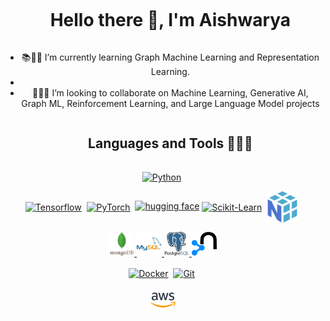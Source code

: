 <div id="user-content-toc">
  <ul align="center">
    <summary><h1 style="display: inline-block">Hello there 👋, I'm Aishwarya</h1></summary>
  </ul>
</div>

<!--

I am a Data Scientist with over 2 years of experience in Data and Machine Learning Lifecycles, Natural Language Processing, and Generative Models. I'm a recent graduate from Indiana University Bloomington.

**AishwaryaHastak/AishwaryaHastak** is a ✨ _special_ ✨ repository because its `README.md` (this file) appears on your GitHub profile.


Here are some ideas to get you started:
- 👯 I’m looking to collaborate on ...
- 🤔 I’m looking for help with ...
- 📫 How to reach me: ...
- 😄 Pronouns: ...
- ⚡ Fun fact: ...

![Aishwarya's GitHub stats](https://github-readme-stats.vercel.app/api?username=AishwaryaHastak&show_icons=true&theme=radical) 
![GitHub repos](https://img.shields.io/github/repos/AishwaryaHastak?style=social)
![GitHub stars](https://img.shields.io/github/stars/AishwaryaHastak?style=social)
![GitHub forks](https://img.shields.io/github/forks/AishwaryaHastak?style=social)
- 🔭 I’m currently building an RNN+CNN model for solving grid-based logical reasoning tasks.
-->
  
<div id="user-content-toc">
  <ul align="center">
  <li>📚🧠🌱 I’m currently learning Graph Machine Learning and Representation Learning.</li>
  <li></li>
  <li>🤝👯✨ I’m looking to collaborate on Machine Learning, Generative AI, Graph ML, Reinforcement Learning, and Large Language Model projects</li>

  </ul>
</div>


   
<div id="user-content-toc">
  <ul align="center">
    <summary><h2 style="display: inline-block">Languages and Tools 👨🏻‍💻</h2></summary>
  </ul>
</div>

<!-- LANGUAGES -->
<p align="center">
 <a href="https://www.python.org/" target="blank"><img align="center" src="https://skillicons.dev/icons?i=py" alt="Python" height="50" width="50" /></a>&nbsp;

<!-- ML TOOLS -->
<p align="center">
 <a href="https://www.tensorflow.org/" target="blank"><img align="center" src="https://skillicons.dev/icons?i=tensorflow" alt="Tensorflow" height="50" width="50" /></a>&nbsp;
 <a href="https://pytorch.org/" target="blank"><img align="center" src="https://skillicons.dev/icons?i=pytorch" alt="PyTorch" height="50" width="50" /></a>&nbsp;
<a href="https://huggingface.co" target="_blank" rel="noreferrer"><img src="https://huggingface.co/front/assets/huggingface_logo-noborder.svg" alt="hugging face" width="40" height="40"/></a>
 <a href="https://scikit-learn.org/stable/" target="blank"><img align="center" src="https://upload.wikimedia.org/wikipedia/commons/0/05/Scikit_learn_logo_small.svg" alt="Scikit-Learn" height="50" width="50" /></a>&nbsp;
 <a href="https://numpy.org/" target="blank"><img align="center" src="https://raw.githubusercontent.com/devicons/devicon/1119b9f84c0290e0f0b38982099a2bd027a48bf1/icons/numpy/numpy-original.svg" alt="Numpy" height="50" width="50" /></a>&nbsp;
</p>

<!-- DATABASES -->
<p align="center">
</a> <a href="https://www.mongodb.com/" target="_blank" rel="noreferrer"> <img src="https://raw.githubusercontent.com/devicons/devicon/master/icons/mongodb/mongodb-original-wordmark.svg" alt="mongodb" width="40" height="40"/> </a> <a href="https://www.mysql.com/" target="_blank" rel="noreferrer"> <img src="https://raw.githubusercontent.com/devicons/devicon/master/icons/mysql/mysql-original-wordmark.svg" alt="mysql" width="40" height="40"/> </a>
 <a href="https://www.postgresql.org" target="_blank" rel="noreferrer"> <img src="https://raw.githubusercontent.com/devicons/devicon/master/icons/postgresql/postgresql-original-wordmark.svg" alt="postgresql" width="40" height="40"/> </a>
<a href="https://neo4j.com" target="_blank" rel="noreferrer">
  <img src="https://raw.githubusercontent.com/devicons/devicon/master/icons/neo4j/neo4j-original.svg" alt="neo4j" width="40" height="40"/>
</a>
</p>

<!-- VC-->
<p align="center">
 <a href="https://www.docker.com/" target="blank"><img align="center" src="https://skillicons.dev/icons?i=docker" alt="Docker" height="50" width="50" /></a>&nbsp;
 <a href="https://git-scm.com/" target="blank"><img align="center" src="https://skillicons.dev/icons?i=git" alt="Git" height="50" width="50" /></a>&nbsp;
</p>
<p align="center">
  <a href="https://aws.amazon.com" target="_blank" rel="noreferrer"> <img src="https://raw.githubusercontent.com/devicons/devicon/master/icons/amazonwebservices/amazonwebservices-original-wordmark.svg" alt="aws" width="40" height="40"/> </a> 
</p>


   
